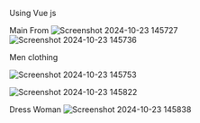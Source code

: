 Using Vue js

Main From
![Screenshot 2024-10-23 145727](https://github.com/user-attachments/assets/e23e5db8-e4ee-40e3-841c-3bd9e096b604)
![Screenshot 2024-10-23 145736](https://github.com/user-attachments/assets/852b7e3f-4905-44d4-96c1-ecd32b929fa6)

Men clothing

![Screenshot 2024-10-23 145753](https://github.com/user-attachments/assets/1186f878-cb59-4006-9a4b-89154c494745)

![Screenshot 2024-10-23 145822](https://github.com/user-attachments/assets/0c4801af-0eb7-4dbd-ad06-66645b7c100f)

Dress Woman
![Screenshot 2024-10-23 145838](https://github.com/user-attachments/assets/81af8568-1cc6-438e-8538-d83068df021b)
